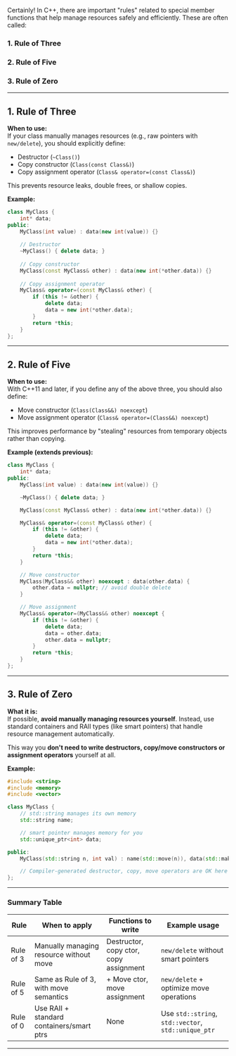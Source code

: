 Certainly! In C++, there are important "rules" related to special member functions that help manage resources safely and efficiently. These are often called:

### 1. Rule of Three
### 2. Rule of Five
### 3. Rule of Zero

---

## 1. Rule of Three

**When to use:**  
If your class manually manages resources (e.g., raw pointers with `new/delete`), you should explicitly define:

- Destructor (`~Class()`)
- Copy constructor (`Class(const Class&)`)
- Copy assignment operator (`Class& operator=(const Class&)`)

This prevents resource leaks, double frees, or shallow copies.

**Example:**

```cpp
class MyClass {
    int* data;
public:
    MyClass(int value) : data(new int(value)) {}
    
    // Destructor
    ~MyClass() { delete data; }
    
    // Copy constructor
    MyClass(const MyClass& other) : data(new int(*other.data)) {}
    
    // Copy assignment operator
    MyClass& operator=(const MyClass& other) {
        if (this != &other) {
            delete data;
            data = new int(*other.data);
        }
        return *this;
    }
};
```

---

## 2. Rule of Five

**When to use:**  
With C++11 and later, if you define any of the above three, you should also define:

- Move constructor (`Class(Class&&) noexcept`)
- Move assignment operator (`Class& operator=(Class&&) noexcept`)

This improves performance by "stealing" resources from temporary objects rather than copying.

**Example (extends previous):**

```cpp
class MyClass {
    int* data;
public:
    MyClass(int value) : data(new int(value)) {}

    ~MyClass() { delete data; }

    MyClass(const MyClass& other) : data(new int(*other.data)) {}

    MyClass& operator=(const MyClass& other) {
        if (this != &other) {
            delete data;
            data = new int(*other.data);
        }
        return *this;
    }

    // Move constructor
    MyClass(MyClass&& other) noexcept : data(other.data) {
        other.data = nullptr; // avoid double delete
    }

    // Move assignment
    MyClass& operator=(MyClass&& other) noexcept {
        if (this != &other) {
            delete data;
            data = other.data;
            other.data = nullptr;
        }
        return *this;
    }
};
```

---

## 3. Rule of Zero

**What it is:**  
If possible, **avoid manually managing resources yourself**. Instead, use standard containers and RAII types (like smart pointers) that handle resource management automatically.

This way you **don't need to write destructors, copy/move constructors or assignment operators** yourself at all.

**Example:**

```cpp
#include <string>
#include <memory>
#include <vector>

class MyClass {
    // std::string manages its own memory
    std::string name;

    // smart pointer manages memory for you
    std::unique_ptr<int> data;

public:
    MyClass(std::string n, int val) : name(std::move(n)), data(std::make_unique<int>(val)) {}

    // Compiler-generated destructor, copy, move operators are OK here
};
```

---

### Summary Table

| Rule       | When to apply                               | Functions to write                         | Example usage                              |
|------------|--------------------------------------------|-------------------------------------------|--------------------------------------------|
| Rule of 3  | Manually managing resource without move    | Destructor, copy ctor, copy assignment    | `new/delete` without smart pointers        |
| Rule of 5  | Same as Rule of 3, with move semantics     | + Move ctor, move assignment              | `new/delete` + optimize move operations    |
| Rule of 0  | Use RAII + standard containers/smart ptrs | None                                      | Use `std::string`, `std::vector`, `std::unique_ptr` |

---
